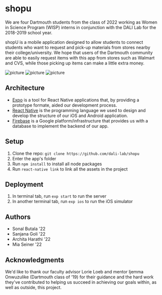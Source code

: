 # shopu

We are four Dartmouth students from the class of 2022 working as Women in Science Program (WISP) interns in conjunction with the DALI Lab for the 2018-2019 school year.

shopU is a mobile application designed to allow students to connect students who want to request and pick-up materials from stores nearby their college/university. We hope that users of the Dartmouth community are able to easily request items with this app from stores such as Walmart and CVS, while those picking up items can make a little extra money. 

![picture](assets/images/welcome_page.png)
![picture](assets/images/shop_search_page.png)
![picture](assets/images/notifications_page.png)

## Architecture

* [Expo](https://expo.io/) is a tool for React Native applications that, by providing a prototype formate, aided our development process.
* [React Native](https://facebook.github.io/react-native/) is the programming language we used to design and develop the structure of our iOS and Android application.
* [Firebase](https://firebase.google.com) is a Google platform/infrastructure that provides us with a database to implement the backend of our app.

## Setup

1. Clone the repo: `git clone https://github.com/dali-lab/shopu`
2. Enter the app's folder
3. Run `npm install` to install all node packages
4. Run `react-native link` to link all the assets in the project

## Deployment
1. In terminal tab, run `exp start` to run the server
2. In another terminal tab, run `exp ios` to run the iOS simulator

## Authors
* Sonal Butala '22
* Sanjana Goli '22
* Archita Harathi '22
* Mia Seiner '22

## Acknowledgments

We'd like to thank our faculty advisor Lorie Loeb and mentor Ijemma Onwuzulike (Dartmouth class of ‘19) for their guidance and the hard work they've contributed to helping us succeed in achieving our goals within, as well as outside, this project.

